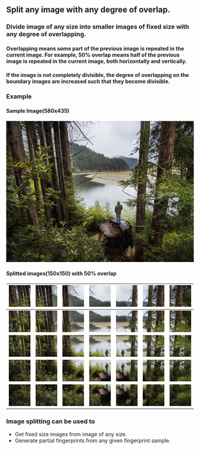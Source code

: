 ## Split any image with any degree of overlap.
### Divide image of any size into smaller images of fixed size with any degree of overlapping.

#### Overlapping means some part of the previous image is repeated in the current image. For example, 50% overlap means half of the previous image is repeated in the current image, both horizontally and vertically.

#### If the image is not completely divisible, the degree of overlapping on the boundary images are increased such that they become divisible.

### Example 
#### Sample Image(580x435)
![Sample Image](images/sample.jpg)

#### Splitted images(150x150) with 50% overlap


| ![Splitted Image](images/50/splitted_0.jpeg)  |  ![Splitted Image](images/50/splitted_1.jpeg) |  ![Splitted Image](images/50/splitted_2.jpeg) | ![Splitted Image](images/50/splitted_3.jpeg)  | ![Splitted Image](images/50/splitted_4.jpeg)  |  ![Splitted Image](images/50/splitted_5.jpeg) |  ![Splitted Image](images/50/splitted_6.jpeg) |
|:-:|:-:|:-:|:-:|:-:|:-:|:-:|
| ![Splitted Image](images/50/splitted_7.jpeg)  |  ![Splitted Image](images/50/splitted_8.jpeg) |  ![Splitted Image](images/50/splitted_9.jpeg) | ![Splitted Image](images/50/splitted_10.jpeg)  | ![Splitted Image](images/50/splitted_11.jpeg)  |  ![Splitted Image](images/50/splitted_12.jpeg) |  ![Splitted Image](images/50/splitted_13.jpeg) |
| ![Splitted Image](images/50/splitted_14.jpeg)  |  ![Splitted Image](images/50/splitted_15.jpeg) |  ![Splitted Image](images/50/splitted_16.jpeg) | ![Splitted Image](images/50/splitted_17.jpeg)  | ![Splitted Image](images/50/splitted_18.jpeg)  |  ![Splitted Image](images/50/splitted_19.jpeg) |  ![Splitted Image](images/50/splitted_20.jpeg) |
| ![Splitted Image](images/50/splitted_21.jpeg)  |  ![Splitted Image](images/50/splitted_22.jpeg) |  ![Splitted Image](images/50/splitted_23.jpeg) | ![Splitted Image](images/50/splitted_24.jpeg)  | ![Splitted Image](images/50/splitted_25.jpeg)  |  ![Splitted Image](images/50/splitted_26.jpeg) |  ![Splitted Image](images/50/splitted_27.jpeg) |
| ![Splitted Image](images/50/splitted_28.jpeg)  |  ![Splitted Image](images/50/splitted_29.jpeg) |  ![Splitted Image](images/50/splitted_30.jpeg) | ![Splitted Image](images/50/splitted_31.jpeg)  | ![Splitted Image](images/50/splitted_32.jpeg)  |  ![Splitted Image](images/50/splitted_33.jpeg) |  ![Splitted Image](images/50/splitted_34.jpeg) |


### Image splitting can be used to
 - Get fixed size images from image of any size.
 - Generate partial fingerprints from any given fingerprint sample.
